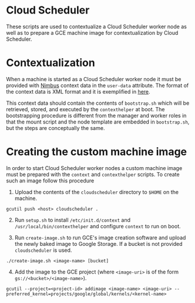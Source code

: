 # Cloud Scheduler

These scripts are used to contextualize a Cloud Scheduler worker node as well as to prepare a GCE machine image for contextualization by Cloud Scheduler.

# Contextualization

When a machine is started as a Cloud Scheduler worker node it must be provided with [Nimbus](http://www.nimbusproject.org/) context data in the `user-data` attribute. The format of the context data is XML format and it is exemplified in [here](https://github.com/spiiph/atlasgce-modules/cloudscheduler/contexthelper#L8-L19).

This context data should contain the contents of `bootstrap.sh` which will be retrieved, stored, and executed by the `contexthelper` at boot. The bootstrapping procedure is different from the manager and worker roles in that the mount script and the node template are embedded in `bootstrap.sh`, but the steps are conceptually the same.

# Creating the custom machine image

In order to start Cloud Scheduler worker nodes a custom machine image must be prepared with the `context` and `contexthelper` scripts. To create such an image follow this procedure

1. Upload the contents of the `cloudscheduler` directory to `$HOME` on the machine.
```
gcutil push <host> cloudscheduler .
```

2. Run `setup.sh` to install `/etc/init.d/context` and `/usr/local/bin/contexthelper` and configure `context` to run on boot.

3. Run `create-image.sh` to run GCE's image creation software and upload the newly baked image to Google Storage. If a bucket is not provided `cloudscheduler` is used.

```
./create-image.sh <image-name> [bucket]
```

4. Add the image to the GCE project (where `<image-uri>` is of the form `gs://<bucket>/<image-name>`).

```
gcutil --project=<project-id> addimage <image-name> <image-uri> --preferred_kernel=projects/google/global/kernels/<kernel-name>
```
